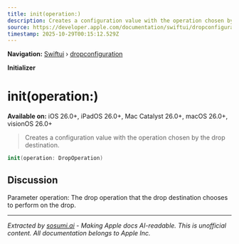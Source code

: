 ```yaml
---
title: init(operation:)
description: Creates a configuration value with the operation chosen by the drop destination.
source: https://developer.apple.com/documentation/swiftui/dropconfiguration/init(operation:)
timestamp: 2025-10-29T00:15:12.529Z
---
```


**Navigation:** [Swiftui](/documentation/swiftui) › [dropconfiguration](/documentation/swiftui/dropconfiguration)

**Initializer**

# init(operation:)

**Available on:** iOS 26.0+, iPadOS 26.0+, Mac Catalyst 26.0+, macOS 26.0+, visionOS 26.0+

> Creates a configuration value with the operation chosen by the drop destination.

```swift
init(operation: DropOperation)
```

## Discussion

Parameter operation: The drop operation that the drop destination chooses to perform on the drop.

---

*Extracted by [sosumi.ai](https://sosumi.ai) - Making Apple docs AI-readable.*
*This is unofficial content. All documentation belongs to Apple Inc.*
